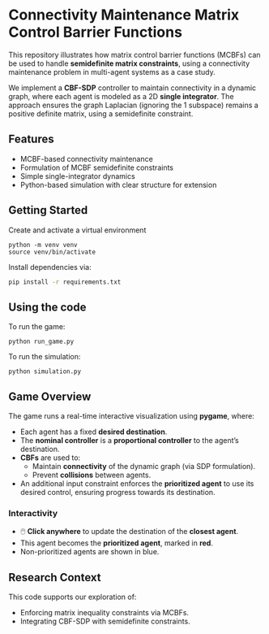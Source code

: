 # Connectivity Maintenance Matrix Control Barrier Functions

This repository illustrates how matrix control barrier functions (MCBFs) can be used to handle **semidefinite matrix constraints**, using a connectivity maintenance problem in multi-agent systems as a case study.

We implement a **CBF-SDP** controller to maintain connectivity in a dynamic graph, where each agent is modeled as a 2D **single integrator**. The approach ensures the graph Laplacian (ignoring the 1 subspace) remains a positive definite matrix, using a semidefinite constraint.

## Features

- MCBF-based connectivity maintenance
- Formulation of MCBF semidefinite constraints
- Simple single-integrator dynamics
- Python-based simulation with clear structure for extension

## Getting Started
Create and activate a virtual environment
```
python -m venv venv
source venv/bin/activate
```
Install dependencies via:

```bash
pip install -r requirements.txt
```
## Using the code

To run the game:

```
python run_game.py
```
To run the simulation:

```
python simulation.py
```

## Game Overview

The game runs a real-time interactive visualization using **pygame**, where:

- Each agent has a fixed **desired destination**.
- The **nominal controller** is a **proportional controller** to the agent’s destination.
- **CBFs** are used to:
  - Maintain **connectivity** of the dynamic graph (via SDP formulation).
  - Prevent **collisions** between agents.
- An additional input constraint enforces the **prioritized agent**  to use its desired control, ensuring progress towards its destination.

### Interactivity

- 🖱️ **Click anywhere** to update the destination of the **closest agent**.
- This agent becomes the **prioritized agent**, marked in **red**.
- Non-prioritized agents are shown in blue.

## Research Context

This code supports our exploration of:
- Enforcing matrix inequality constraints via MCBFs.
- Integrating CBF-SDP with semidefinite constraints.
